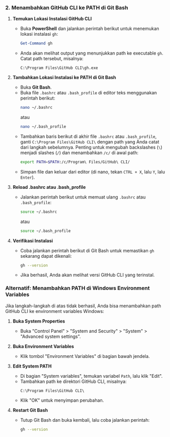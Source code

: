 ### **2. Menambahkan GitHub CLI ke PATH di Git Bash**

1. **Temukan Lokasi Instalasi GitHub CLI**
   - Buka **PowerShell** dan jalankan perintah berikut untuk menemukan lokasi instalasi `gh`:
     ```powershell
     Get-Command gh
     ```
   - Anda akan melihat output yang menunjukkan path ke executable `gh`. Catat path tersebut, misalnya:
     ```
     C:\Program Files\GitHub CLI\gh.exe
     ```

2. **Tambahkan Lokasi Instalasi ke PATH di Git Bash**
   - Buka **Git Bash**.
   - Buka file `.bashrc` atau `.bash_profile` di editor teks menggunakan perintah berikut:
     ```bash
     nano ~/.bashrc
     ```
     atau
     ```bash
     nano ~/.bash_profile
     ```
   - Tambahkan baris berikut di akhir file `.bashrc` atau `.bash_profile`, ganti `C:\Program Files\GitHub CLI\` dengan path yang Anda catat dari langkah sebelumnya. Penting untuk mengubah backslashes (`\`) menjadi slashes (`/`) dan menambahkan `/c/` di awal path:
     ```bash
     export PATH=$PATH:/c/Program\ Files/GitHub\ CLI/
     ```
   - Simpan file dan keluar dari editor (di nano, tekan `CTRL + X`, lalu `Y`, lalu `Enter`).

3. **Reload .bashrc atau .bash_profile**
   - Jalankan perintah berikut untuk memuat ulang `.bashrc` atau `.bash_profile`:
     ```bash
     source ~/.bashrc
     ```
     atau
     ```bash
     source ~/.bash_profile
     ```

4. **Verifikasi Instalasi**
   - Coba jalankan perintah berikut di Git Bash untuk memastikan `gh` sekarang dapat dikenali:
     ```bash
     gh --version
     ```
   - Jika berhasil, Anda akan melihat versi GitHub CLI yang terinstal.

### **Alternatif: Menambahkan PATH di Windows Environment Variables**

Jika langkah-langkah di atas tidak berhasil, Anda bisa menambahkan path GitHub CLI ke environment variables Windows:

1. **Buka System Properties**
   - Buka "Control Panel" > "System and Security" > "System" > "Advanced system settings".

2. **Buka Environment Variables**
   - Klik tombol "Environment Variables" di bagian bawah jendela.

3. **Edit System PATH**
   - Di bagian "System variables", temukan variabel `Path`, lalu klik "Edit".
   - Tambahkan path ke direktori GitHub CLI, misalnya:
     ```
     C:\Program Files\GitHub CLI\
     ```
   - Klik "OK" untuk menyimpan perubahan.

4. **Restart Git Bash**
   - Tutup Git Bash dan buka kembali, lalu coba jalankan perintah:
     ```bash
     gh --version
     ```